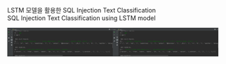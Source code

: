 LSTM 모델을 활용한 SQL Injection Text Classification<br>
SQL Injection Text Classification using LSTM model<br>

<img src="https://github.com/kgyeongseong/LSTM_SQLi_Classification/blob/master/demo.png" width="48%" heigt="500" align="left">
<img src="https://github.com/kgyeongseong/LSTM_SQLi_Classification/blob/master/demo.png" width="48%">
